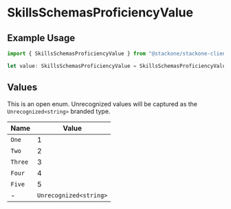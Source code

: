 # SkillsSchemasProficiencyValue

## Example Usage

```typescript
import { SkillsSchemasProficiencyValue } from "@stackone/stackone-client-ts/sdk/models/shared";

let value: SkillsSchemasProficiencyValue = SkillsSchemasProficiencyValue.One;
```

## Values

This is an open enum. Unrecognized values will be captured as the `Unrecognized<string>` branded type.

| Name                   | Value                  |
| ---------------------- | ---------------------- |
| `One`                  | 1                      |
| `Two`                  | 2                      |
| `Three`                | 3                      |
| `Four`                 | 4                      |
| `Five`                 | 5                      |
| -                      | `Unrecognized<string>` |